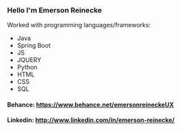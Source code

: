 ### Hello I'm Emerson Reinecke

   
Worked with programming languages/frameworks:
 - Java
 - Spring Boot
 - JS
 - JQUERY
 - Python
 - HTML
 - CSS
 - SQL
 

#### Behance: https://www.behance.net/emersonreineckeUX
#### Linkedin: http://www.linkedin.com/in/emerson-reinecke/
